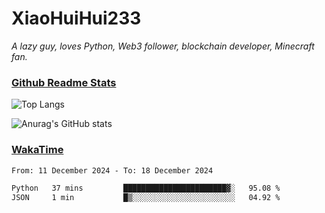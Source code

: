 # XiaoHuiHui233

*A lazy guy, loves Python, Web3 follower, blockchain developer, Minecraft fan.*

### [Github Readme Stats](https://github.com/anuraghazra/github-readme-stats)

![Top Langs](https://github-readme-stats.vercel.app/api/top-langs/?username=XiaoHuiHui233&layout=compact&theme=github_dark)

![Anurag's GitHub stats](https://github-readme-stats.vercel.app/api?username=XiaoHuiHui233&show_icons=true&theme=github_dark)

### [WakaTime](https://wakatime.com)

<!--START_SECTION:waka-->

```txt
From: 11 December 2024 - To: 18 December 2024

Python   37 mins         ███████████████████████▓░   95.08 %
JSON     1 min           █▒░░░░░░░░░░░░░░░░░░░░░░░   04.92 %
```

<!--END_SECTION:waka-->
